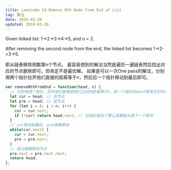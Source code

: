 ```yaml
---
title: Leetcode 19.Remove Nth Node From End of List
tag: 算法
date: 2019-03-20
updated: 2019-03-20
---
```


Given linked list: 1->2->3->4->5, and n = 2.

After removing the second node from the end, the linked list becomes 1->2->3->5.

即从链表移除倒数第n个节点。
最容易想到的解法当然是遍历一遍链表然后找出对应的节点删除即可，但肯定不是最优解。
如果是可以一次One pass的解法，分别用两个指针拉开他们直接的距离等于n，然后后一个指针移动到最后即可。
```javascript
var removeNthFromEnd = function(head, n) {
  // 分别用两个指针，拉开他们距离使他们之间的距离等于n，前一个指针的next修改为它的后一个的后一个即可。
  let cur = head; // 后节点
  let pre = head; // 前节点
  for (let i = 0; i < n; i++) {
    cur = cur.next;
    if (!cur) return head.next; // 后指针超出了那么直接取头部下一个即可
  }
  // cur移动到最后, pre跟着移动
  while(cur.next) {
    cur = cur.next;
    pre = pre.next;
  }
  // 跳过被删除的节点
  pre.next = pre.next.next;
  return head;
};
```
